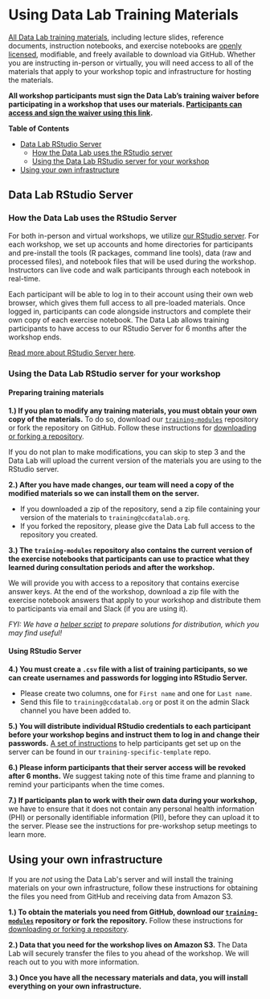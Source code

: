 # Using Data Lab Training Materials

[All Data Lab training materials](https://github.com/AlexsLemonade/training-modules), including lecture slides, reference documents, instruction notebooks, and exercise notebooks are [openly licensed](https://github.com/AlexsLemonade/training-modules/blob/master/LICENSE.md), modifiable, and freely available to download via GitHub. 
Whether you are instructing in-person or virtually, you will need access to all of the materials that apply to your workshop topic and infrastructure for hosting the materials. 

**All workshop participants must sign the Data Lab’s training waiver before participating in a workshop that uses our materials. 
[Participants can access and sign the waiver using this link](https://app.hellosign.com/s/2o2yghCj).**

<!-- START doctoc generated TOC please keep comment here to allow auto update -->
<!-- DON'T EDIT THIS SECTION, INSTEAD RE-RUN doctoc TO UPDATE -->
**Table of Contents**

* [Data Lab RStudio Server](#data-lab-rstudio-server)
	* [How the Data Lab uses the RStudio server](#how-the-data-lab-uses-the-rstudio-server)
	* [Using the Data Lab RStudio server for your workshop](#using-the-data-lab-rstudio-server-for-your-workshop)
* [Using your own infrastructure](#using-your-own-infrastructure)

<!-- END doctoc generated TOC please keep comment here to allow auto update -->

## Data Lab RStudio Server

### How the Data Lab uses the RStudio Server

For both in-person and virtual workshops, we utilize [our RStudio server](https://rstudio.ccdatalab.org/).
For each workshop, we set up accounts and home directories for participants and pre-install the tools (R packages, command line tools), data (raw and processed files), and notebook files that will be used during the workshop. 
Instructors can live code and walk participants through each notebook in real-time. 

Each participant will be able to log in to their account using their own web browser, which gives them full access to all pre-loaded materials. 
Once logged in, participants can code alongside instructors and complete their own copy of each exercise notebook.
The Data Lab allows training participants to have access to our RStudio Server for 6 months after the workshop ends.

[Read more about RStudio Server here](https://posit.co/products/open-source/rstudio-server/).

### Using the Data Lab RStudio server for your workshop

#### Preparing training materials

**1.) If you plan to modify any training materials, you must obtain your own copy of the materials.** To do so, download our [`training-modules`](https://github.com/AlexsLemonade/training-modules) repository or fork the repository on GitHub.
Follow these instructions for [downloading or forking a repository](./downloading-forking-repository.md).

If you do not plan to make modifications, you can skip to step 3 and the Data Lab will upload the current version of the materials you are using to the RStudio server. 

**2.) After you have made changes, our team will need a copy of the modified materials so we can install them on the server.** 

* If you downloaded a zip of the repository, send a zip file containing your version of the materials to `training@ccdatalab.org`. 
* If you forked the repository, please give the Data Lab full access to the repository you created.

**3.) The `training-modules` repository also contains the current version of the exercise notebooks that participants can use to practice what they learned during consultation periods and after the workshop.**

We will provide you with access to a repository that contains exercise answer keys. 
At the end of the workshop, download a zip file with the exercise notebook answers that apply to your workshop and distribute them to participants via email and Slack (if you are using it).

*FYI: We have a [helper script](https://github.com/AlexsLemonade/exercise-notebook-answers/blob/master/scripts/prepare-solutions-to-post.sh) to prepare solutions for distribution, which you may find useful!*

#### Using RStudio Server

**4.) You must create a `.csv` file with a list of training participants, so we can create usernames and passwords for logging into RStudio Server.**

* Please create two columns, one for `First name` and one for `Last name`. 
* Send this file to `training@ccdatalab.org` or post it on the admin Slack channel you have been added to. 
	
**5.) You will distribute individual RStudio credentials to each participant before your workshop begins and instruct them to log in and change their passwords.** 
[A set of instructions](https://github.com/AlexsLemonade/training-specific-template/blob/main/software-setup/rstudio-login.md) to help participants get set up on the server can be found in our `training-specific-template` repo. 

**6.) Please inform participants that their server access will be revoked after 6 months.** 
We suggest taking note of this time frame and planning to remind your participants when the time comes.

**7.) If participants plan to work with their own data during your workshop,** we have to ensure that it does not contain any personal health information (PHI) or personally identifiable information (PII), before they can upload it to the server.
Please see the instructions for pre-workshop setup meetings to learn more.

## Using your own infrastructure

If you are *not* using the Data Lab's server and will install the training materials on your own infrastructure, follow these instructions for obtaining the files you need from GitHub and receiving data from Amazon S3. 

**1.) To obtain the materials you need from GitHub, download our [`training-modules`](https://github.com/AlexsLemonade/training-modules) repository or fork the repository.** 
Follow these instructions for [downloading or forking a repository](./downloading-forking-repository.md).

**2.) Data that you need for the workshop lives on Amazon S3.**
The Data Lab will securely transfer the files to you ahead of the workshop. 
We will reach out to you with more information.

**3.) Once you have all the necessary materials and data, you will install everything on your own infrastructure.**  